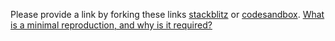 Please provide a link by forking these links <a href="https://stackblitz.com/edit/ng-alain-setup" target="_blank">stackblitz</a> or <a href="https://codesandbox.io/s/ng-alain-setup-dd0hq?file=/README.md" target="_blank">codesandbox</a>.
[What is a minimal reproduction, and why is it required?](#repro-modal)
